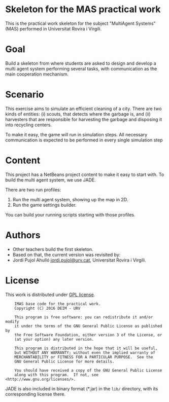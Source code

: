 # Skeleton for the MAS practical work

This is the practical work skeleton for the subject "MultiAgent Systems" (MAS)
performed in Universitat Rovira i Virgili.


# Goal

Build a skeleton from where students are asked to design and develop
a multi agent system performing several tasks, with communication as
the main cooperation mechanism.


# Scenario

This exercise aims to simulate an efficient cleaning of a city. There are two
kinds of entities: (i) scouts, that detects where the garbage is, and (ii)
harvesters that are responsible for harvesting the garbage and disposing it
into recycling centers.

To make it easy, the game will run in simulation steps. All necessary
communication is expected to be performed in every single simulation step


# Content

This project has a NetBeans project content to make it easy to start
with. To build the multi agent system, we use JADE.

There are two run profiles:

1. Run the multi agent system, showing up the map in 2D.
1. Run the game settings builder.

You can build your running scripts starting with those profiles.

# Authors

* Other teachers build the first skeleton.
* Based on that, the current version was revisited by: 
 * Jordi Pujol Ahulló <jordi.pujol@urv.cat>, Universitat Rovira i Virgili.


# License

This work is distributed under [GPL license](http://www.gnu.org/copyleft/gpl.html).

```
    IMAS base code for the practical work.
    Copyright (C) 2016 DEIM - URV

    This program is free software: you can redistribute it and/or modify
    it under the terms of the GNU General Public License as published by
    the Free Software Foundation, either version 3 of the License, or
    (at your option) any later version.

    This program is distributed in the hope that it will be useful,
    but WITHOUT ANY WARRANTY; without even the implied warranty of
    MERCHANTABILITY or FITNESS FOR A PARTICULAR PURPOSE.  See the
    GNU General Public License for more details.

    You should have received a copy of the GNU General Public License
    along with this program.  If not, see <http://www.gnu.org/licenses/>.
```

JADE is also included in binary format (*.jar) in the `lib/` directory,
 with its corresponding license there.